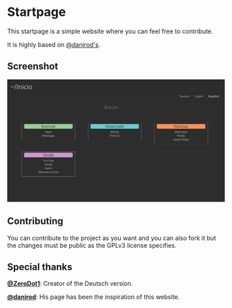# Startpage
This startpage is a simple website where you can feel free to contribute.

It is highly based on [@danirod's](https://github.com/danirod/startpage).

## Screenshot
![demo](https://raw.githubusercontent.com/mikelpint/Startpage/master/docs/screenshot.png)

## Contributing
You can contribute to the project as you want and you can also fork it but the changes must be public as the GPLv3 license specifies.

## Special thanks
**[@ZeroDot1](https://github.com/ZeroDot1)**: Creator of the Deutsch version.

**[@danirod](https://github.com/danirod)**: His page has been the inspiration of this website.
